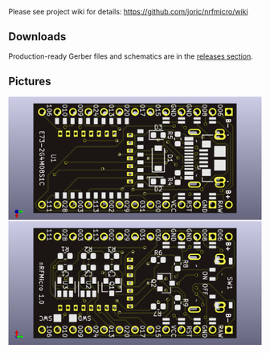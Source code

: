 Please see project wiki for details: https://github.com/joric/nrfmicro/wiki

## Downloads

Production-ready Gerber files and schematics are in the [releases section](https://github.com/joric/nrfmicro/releases).

## Pictures

![](hardware/front.png)
![](hardware/back.png)
